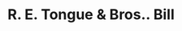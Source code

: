 ---
doi: 10.7916/D81R82N9
date_other: '1900'
date_other_textual: 1900-1909
form: printed ephemera
genre:
- Invoices
name:
- R. E. Tongue & Bros.
object_in_context_url: https://biggert.cul.columbia.edu/items/view/ave_biggert_01442
subject_hierarchical_geographic:
- Philadelphia, Pennsylvania, United States
subject_name:
- R. E. Tongue & Bros.
title: R. E. Tongue & Bros.. Bill
sort_title: R. E. Tongue & Bros.. Bill
call_number: ave_biggert_01442
coordinates:
- 40.00944444444445,-75.13333333333334
pid: ave_biggert_01442
identifiers: ave_biggert_01442
thumbnail: https://derivativo-1.library.columbia.edu/iiif/2/ldpd:344691/full/!256,256/0/native.jpg
permalink: /biggert/ave_biggert_01442/
layout: iiif-image-page
---